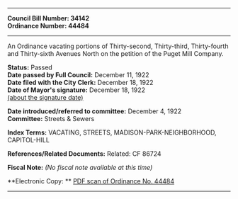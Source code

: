* * * * *  
  
**Council Bill Number: [](#h0)[](#h2)34142**   
**Ordinance Number: 44484**  
  
* * * * *  
  
An Ordinance vacating portions of Thirty-second, Thirty-third, Thirty-fourth and Thirty-sixth Avenues North on the petition of the Puget Mill Company.  
  
**Status:** Passed   
**Date passed by Full Council:** December 11, 1922   
**Date filed with the City Clerk:** December 18, 1922   
**Date of Mayor's signature:** December 18, 1922   
[(about the signature date)](/~public/approvaldate.htm)   
  
  
**Date introduced/referred to committee:** December 4, 1922   
**Committee:** Streets & Sewers   
  
**Index Terms:** VACATING, STREETS, MADISON-PARK-NEIGHBORHOOD, CAPITOL-HILL  
  
**References/Related Documents:** Related: CF 86724  
  
**Fiscal Note:** *(No fiscal note available at this time)*  
  
**Electronic Copy: ** [PDF scan of Ordinance No. 44484](/~archives/Ordinances/Ord_44484.pdf)  
  
* * * * *  
